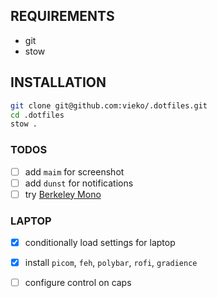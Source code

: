 ## REQUIREMENTS
- git
- stow 

## INSTALLATION
```bash
git clone git@github.com:vieko/.dotfiles.git
cd .dotfiles
stow .
```

### TODOS
- [ ] add `maim` for screenshot
- [ ] add `dunst` for notifications
- [ ] try [Berkeley Mono](https://berkeleygraphics.com/typefaces/berkeley-mono/)

### LAPTOP
- [x] conditionally load settings for laptop
- [x] install `picom`, `feh`, `polybar`, `rofi`, `gradience`
- [ ] configure control on caps

